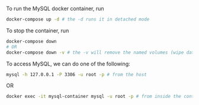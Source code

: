 To run the MySQL docker container, run
```bash
docker-compose up -d # the -d runs it in detached mode
```

To stop the container, run
```bash
docker-compose down
# OR
docker-compose down -v # the -v will remove the named volumes (wipe data)
```

To access MySQL, we can do one of the following:
```bash
mysql -h 127.0.0.1 -P 3306 -u root -p # from the host
```
OR
```bash
docker exec -it mysql-container mysql -u root -p # from inside the container
```